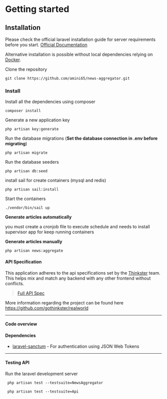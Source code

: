# Getting started

## Installation

Please check the official laravel installation guide for server requirements before you start. [Official Documentation](https://laravel.com/docs/10.x/installation)

Alternative installation is possible without local dependencies relying on [Docker](#docker).

Clone the repository

    git clone https://github.com/amini65/news-aggregator.git

### Install

Install all the dependencies using composer

    composer install

Generate a new application key

    php artisan key:generate

Run the database migrations (**Set the database connection in .env before migrating**)

    php artisan migrate


Run the database seeders

    php artisan db:seed

install sail for create containers (mysql and redis)

    php artisan sail:install

Start the containers

    ./vendor/bin/sail up

**Generate articles automatically**

you must create  a cronjob file to execute schedule and needs to install supervisor app for keep running containers

**Generate articles manually**

    php artisan news:aggregate


#### API Specification

This application adheres to the api specifications set by the [Thinkster](https://github.com/gothinkster) team. This helps mix and match any backend with any other frontend without conflicts.

> [Full API Spec](https://github.com/gothinkster/realworld/tree/master/api)

More information regarding the project can be found here https://github.com/gothinkster/realworld

---

#### Code overview

#### Dependencies

- [laravel-sanctum](https://github.com/laravel/sanctum) - For authentication using JSON Web Tokens


---

#### Testing API

Run the laravel development server

     php artisan test --testsuite=NewsAggregator

     php artisan test --testsuite=Api





